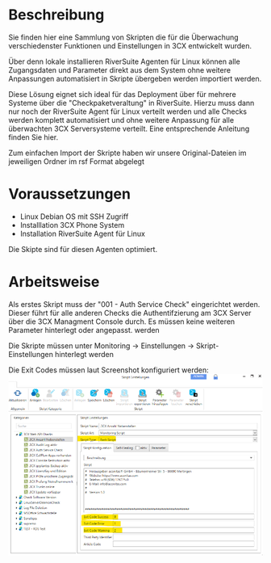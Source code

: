 # Beschreibung

Sie finden hier eine Sammlung von Skripten die für die Überwachung verschiedenster Funktionen und Einstellungen in 3CX entwickelt wurden.

Über denn lokale installieren RiverSuite Agenten für Linux können alle Zugangsdaten und Parameter direkt aus dem System ohne weitere Anpassungen automatisiert in Skripte übergeben werden importiert werden.

Diese Lösung eignet sich ideal für das Deployment über für mehrere Systeme über die "Checkpaketveraltung" in RiverSuite. Hierzu muss dann nur noch der RiverSuite Agent für Linux verteilt werden und alle Checks werden komplett automatisiert und ohne weitere Anpassung für alle überwachten 3CX Serversysteme verteilt.
Eine entsprechende Anleitung finden Sie hier.



Zum einfachen Import der Skripte haben wir unsere Original-Dateien im jeweiligen Ordner im rsf Format abgelegt

# Voraussetzungen 
- Linux Debian OS mit SSH Zugriff
- Installlation 3CX Phone System
- Installation RiverSuite Agent für Linux

Die Skipte sind für diesen Agenten optimiert.

# Arbeitsweise
Als erstes Skript muss der "001 - Auth Service Check" eingerichtet werden. Dieser führt für alle anderen Checks die Authentifzierung am 3CX Server über die 3CX Managment Console durch. Es müssen keine weiteren Parameter hinterlegt oder angepasst. werden


Die Skripte müssen unter Monitoring -> Einstellungen -> Skript-Einstellungen hinterlegt werden

Die Exit Codes müssen laut Screenshot konfiguriert werden:
![Skript Einstellungen](./_images/image-20221128213217-14.png)
